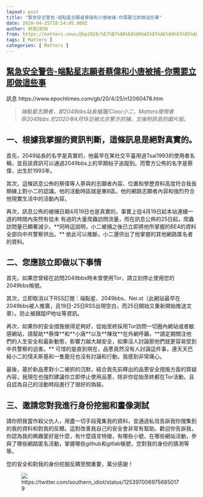 ```yaml
---
layout: post
title: "緊急安全警告-端點星志願者蔡偉和小唐被捕-你需要立即做這些事"
date: 2020-04-25T18:54:05.000Z
author: 柯痞2020
from: https://matters.news/@kp2020/%E7%B7%8A%E6%80%A5%E5%AE%89%E5%85%A8%E8%AD%A6%E5%91%8A-%E7%AB%AF%E9%BB%9E%E6%98%9F%E5%BF%97%E9%A1%98%E8%80%85%E8%94%A1%E5%81%89%E5%92%8C%E5%B0%8F%E5%94%90%E8%A2%AB%E6%8D%95-%E4%BD%A0%E9%9C%80%E8%A6%81%E7%AB%8B%E5%8D%B3%E5%81%9A%E9%80%99%E4%BA%9B%E4%BA%8B-bafyreicko5hz7wyfg7fxudjvpqjbs6btzozk7exblxkerzngqynfwyxqxe
tags: [ Matters ]
categories: [ Matters ]
---
```

<!--1587840845000-->
[緊急安全警告-端點星志願者蔡偉和小唐被捕-你需要立即做這些事](https://matters.news/@kp2020/%E7%B7%8A%E6%80%A5%E5%AE%89%E5%85%A8%E8%AD%A6%E5%91%8A-%E7%AB%AF%E9%BB%9E%E6%98%9F%E5%BF%97%E9%A1%98%E8%80%85%E8%94%A1%E5%81%89%E5%92%8C%E5%B0%8F%E5%94%90%E8%A2%AB%E6%8D%95-%E4%BD%A0%E9%9C%80%E8%A6%81%E7%AB%8B%E5%8D%B3%E5%81%9A%E9%80%99%E4%BA%9B%E4%BA%8B-bafyreicko5hz7wyfg7fxudjvpqjbs6btzozk7exblxkerzngqynfwyxqxe)
------

<div>
<p>訊息 https://www.epochtimes.com/gb/20/4/25/n12060478.htm</p><blockquote><em>端點星志願者，即2049bbs站長榴蓮/Ciao/小二，Matters使用者 @2049bbs 於2020年4月19日被北京警方抓捕，文後附訊息的圖片版。</em></blockquote><h2>一、根據我掌握的資訊判斷，這條訊息是絕對真實的。</h2><p>首先，2049站長的名字是真實的，他最早在某社交平臺用過Tsai1993的使用者名稱，並且該資訊可以通過2049bbs上的早期帖子追蹤到。而警方公佈的名字是蔡偉，出生於1993年。</p><p>其次，這條訊息公佈的蔡偉等人蔘與的志願者內容、位置和學歷資料高度符合我長期線上對小二的認識。他的活動時區就是東8區。他的網路志願者內容和強烈符合他現實生活中的活動內容。</p><p>再次，訊息公佈的被捕日期4月19日也是真實的，事實上從4月19日起本站連續一週的時間內突然有從未 有過的大量爬蟲訪問流量，而在訊息公佈的25日起，爬蟲訪問量已顯著減少。**同時這說明，小二被捕之後已立即將他所掌握的BE4的資料全部向中共警察供出。** 依此可以推斷，小二還供出了他掌握的其他網路匿名者的資料。</p><h2>二、您應該立即做以下事情</h2><p>首先，如果您曾經在訪問2049bbs時未曾使用Tor，請立刻停止使用您的2049bbs帳號。</p><p>其次，立即取消以下RSS訂閱：端點星、2049bbs、Nei.st（此網站最早在2049bbs被人推廣，且19日-25日RSS出現空白，而25日開始又重新開始推送文章）。防止被跟蹤IP地址等資訊。</p><p>再次，如果你的安全措施做得足夠好，從始至終採用Tor訪問一切圈內網站或者敏感網站，請幫助**蔡偉**和**小唐**以及**陳玫**在外網呼籲，**請定期關注他們的人生安全和最新動態，影響力越大越安全，如果沒人討論那他們就更容易受到中共警察的迫害。** 可惜的是直到現在，品蔥竟然沒有人討論這件事，連天天巴結小二的懦夫斯基和一隻鹿兒也沒有討論和行動，我感到非常痛心。</p><p>最後，基於新品蔥對小二被抓的沉默，結合我先前釋出的品蔥安全措施方面的質疑內容，我現在也強烈建議你立即停止使用品蔥，除非你從始至終都在Tor活動，且自認為自己的活動時段進行了很好的偽裝。</p><h2>三、邀請您對我進行身份挖掘和畫像測試</h2><p>請你把我當作殺父仇人，用盡一切手段蒐集我的資料，並通過私信告訴我你搜集到的我的資料和對我的反饋。這對改善我自己的安全會非常有幫助。歡迎你告訴我，你認為我的興趣愛好是什麼，有什麼語言特徵，有哪些小號，在哪些網站活動，參與了哪些網路匿名活動，掌握哪些github和gitlab帳號，您對我的身份的猜測等等。</p><p>您的安全和對我的身份挖掘反饋至關重要，萬分感謝！</p><figure class="image"><img src="https://assets.matters.news/embed/06a5e0dd-2566-4363-b615-165e2266adfe.jpeg" data-asset-id="06a5e0dd-2566-4363-b615-165e2266adfe" referrerpolicy="no-referrer"><figcaption><span>https://twitter.com/southern_idiot/status/1253970069756850179</span></figcaption></figure><p><br></p>
</div>
